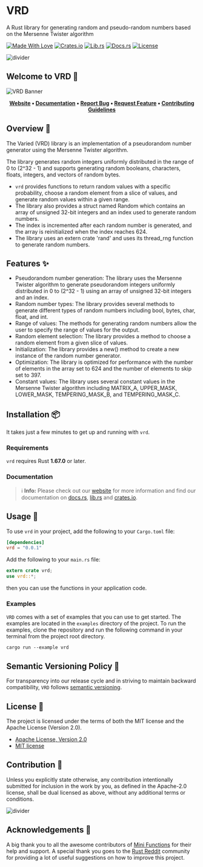 # VRD

A Rust library for generating random and pseudo-random numbers based on
the Mersenne Twister algorithm

[![Made With Love][made-with-rust]][6]
[![Crates.io][crates-badge]][8]
[![Lib.rs][libs-badge]][10]
[![Docs.rs][docs-badge]][9]
[![License][license-badge]][2]

![divider][divider]

## Welcome to VRD 👋

![VRD Banner][banner]

<!-- markdownlint-disable MD033 -->
<center>

**[Website][0]
• [Documentation][9]
• [Report Bug][3]
• [Request Feature][3]
• [Contributing Guidelines][4]**

</center>

<!-- markdownlint-enable MD033 -->

## Overview 📖

The Varied (VRD) library is an implementation of a pseudorandom number
generator using the Mersenne Twister algorithm.

The library generates random integers uniformly distributed in the range
of 0 to (2^32 - 1) and supports generating random booleans, characters,
floats, integers, and vectors of random bytes.

- `vrd` provides functions to return random values with a specific
probability, choose a random element from a slice of values, and
generate random values within a given range.
- The library also provides a struct named Random which contains an
array of unsigned 32-bit integers and an index used to generate random
numbers.
- The index is incremented after each random number is generated, and
the array is reinitialized when the index reaches 624.
- The library uses an extern crate 'rand' and uses its thread_rng
function to generate random numbers.

## Features ✨

- Pseudorandom number generation: The library uses the Mersenne Twister
  algorithm to generate pseudorandom integers uniformly distributed in 0
  to (2^32 - 1) using an array of unsigned 32-bit integers and an index.
- Random number types: The library provides several methods to generate
  different types of random numbers including bool, bytes, char, float,
  and int.
- Range of values: The methods for generating random numbers allow the
  user to specify the range of values for the output.
- Random element selection: The library provides a method to choose a
  random element from a given slice of values.
- Initialization: The library provides a new() method to create a new
  instance of the random number generator.
- Optimization: The library is optimized for performance with the number
  of elements in the array set to 624 and the number of elements to skip
  set to 397.
- Constant values: The library uses several constant values in the
  Mersenne Twister algorithm including MATRIX_A, UPPER_MASK, LOWER_MASK,
  TEMPERING_MASK_B, and TEMPERING_MASK_C.

## Installation 📦

It takes just a few minutes to get up and running with `vrd`.

### Requirements

`vrd` requires Rust **1.67.0** or later.

### Documentation

> ℹ️ **Info:** Please check out our [website][0] for more information
and find our documentation on [docs.rs][9], [lib.rs][10] and
[crates.io][8].

## Usage 📖

To use `vrd` in your project, add the following to your
`Cargo.toml` file:

```toml
[dependencies]
vrd = "0.0.1"
```

Add the following to your `main.rs` file:

```rust
extern crate vrd;
use vrd::*;
```

then you can use the functions in your application code.

### Examples

`VRD` comes with a set of examples that you can use to get started. The
examples are located in the `examples` directory of the project. To run
the examples, clone the repository and run the following command in your
terminal from the project root directory.

```shell
cargo run --example vrd
```

## Semantic Versioning Policy 🚥

For transparency into our release cycle and in striving to maintain
backward compatibility, `VRD` follows [semantic versioning][7].

## License 📝

The project is licensed under the terms of both the MIT license and the
Apache License (Version 2.0).

- [Apache License, Version 2.0][1]
- [MIT license][2]

## Contribution 🤝

Unless you explicitly state otherwise, any contribution intentionally
submitted for inclusion in the work by you, as defined in the Apache-2.0
license, shall be dual licensed as above, without any additional terms
or conditions.

![divider][divider]

## Acknowledgements 💙

A big thank you to all the awesome contributors of [Mini Functions][6]
for their help and support. A special thank you goes to the
[Rust Reddit](https://www.reddit.com/r/rust/) community for providing a
lot of useful suggestions on how to improve this project.

[0]: https://minifunctions.com
[1]: http://www.apache.org/licenses/LICENSE-2.0
[2]: http://opensource.org/licenses/MIT
[3]: https://github.com/sebastienrousseau/mini-functions/issues
[4]: https://raw.githubusercontent.com/sebastienrousseau/mini-functions/main/.github/CONTRIBUTING.md
[6]: https://github.com/sebastienrousseau/mini-functions/graphs/contributors
[7]: http://semver.org/
[8]: https://crates.io/crates/vrd
[9]: https://docs.rs/vrd
[10]: https://lib.rs/crates/vrd

[banner]: https://raw.githubusercontent.com/sebastienrousseau/vault/main/assets/mini-functions/banners/banner-vrd-1597x377.svg "VRD Banner"
[crates-badge]: https://img.shields.io/crates/v/vrd.svg?style=for-the-badge 'Crates.io'
[divider]: https://raw.githubusercontent.com/sebastienrousseau/vault/main/assets/elements/divider.svg "divider"
[docs-badge]: https://img.shields.io/docsrs/vrd.svg?style=for-the-badge 'Docs.rs'
[libs-badge]: https://img.shields.io/badge/lib.rs-v0.0.1-orange.svg?style=for-the-badge 'Lib.rs'
[license-badge]: https://img.shields.io/crates/l/vrd.svg?style=for-the-badge 'License'
[made-with-rust]: https://img.shields.io/badge/rust-f04041?style=for-the-badge&labelColor=c0282d&logo=rust 'Made With Rust'
